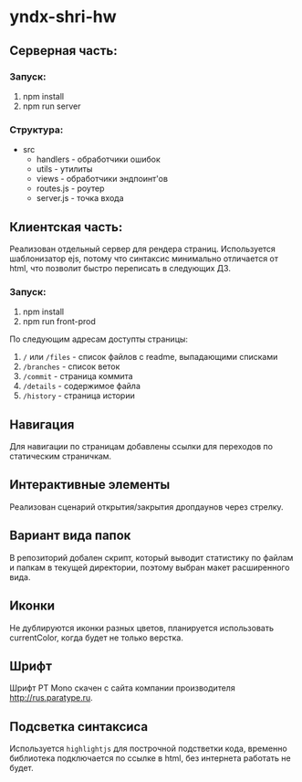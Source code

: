 # yndx-shri-hw

## Серверная часть:

### Запуск:
1. npm install
1. npm run server <directory>
 
### Структура:
- src
  - handlers - обработчики ошибок
  - utils - утилиты
  - views - обработчики эндпоинт'ов
  - routes.js - роутер
  - server.js - точка входа


## Клиентская часть:

Реализован отдельный сервер для рендера страниц.
Используется шаблонизатор ejs, потому что синтаксис минимально отличается от html, что позволит быстро переписать в следующих ДЗ.

### Запуск:
1. npm install
1. npm run front-prod

По следующим адресам доступты страницы:
1. `/` или `/files` - список файлов c readme, выпадающими списками
1. `/branches` - список веток
1. `/commit` - страница коммита
1. `/details` - содержимое файла
1. `/history` - страница истории

## Навигация
Для навигации по страницам добавлены ссылки для переходов по статическим страничкам.

## Интерактивные элементы
Реализован сценарий открытия/закрытия дропдаунов через стрелку.

## Вариант вида папок

В репозиторий добален скрипт, который выводит статистику по файлам и папкам в текущей директории, поэтому выбран макет расширенного вида.

## Иконки

Не дублируются иконки разных цветов, планируется использовать currentColor, когда будет не только верстка.

## Шрифт
Шрифт PT Mono скачен с сайта компании производителя http://rus.paratype.ru.

## Подсветка синтаксиса
Используется `highlightjs` для построчной подстветки кода, временно библиотека подключается по ссылке в html, без интернета работать не будет.
